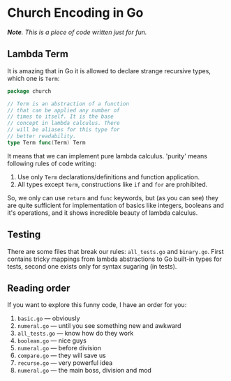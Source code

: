 # Church Encoding in Go

***Note**. This is a piece of code written just for fun.*

## Lambda Term

It is amazing that in Go it is allowed to declare strange
recursive types, which one is `Term`:
```go
package church

// Term is an abstraction of a function
// that can be applied any number of
// times to itself. It is the base
// concept in lambda calculus. There
// will be aliases for this type for
// better readability.
type Term func(Term) Term
```
It means that we can implement pure lambda calculus. 'purity'
means following rules of code writing:
1. Use only `Term` declarations/definitions and function application.
2. All types except `Term`, constructions like `if` and `for` are prohibited.

So, we only can use `return` and `func` keywords, but
(as you can see) they are quite sufficient for implementation
of basics like integers, booleans and it's operations, and it
shows incredible beauty of lambda calculus.

## Testing

There are some files that break our rules: `all_tests.go` and `binary.go`.
First contains tricky mappings from lambda abstractions to Go built-in
types for tests, second one exists only for syntax sugaring (in tests).

## Reading order

If you want to explore this funny code, I have an order for you:
1. `basic.go` — obviously
2. `numeral.go` — until you see something new and awkward
3. `all_tests.go` — know how do they work
4. `boolean.go` — nice guys
5. `numeral.go` — before division
6. `compare.go` — they will save us
7. `recurse.go` — very powerful idea
8. `numeral.go` — the main boss, division and mod